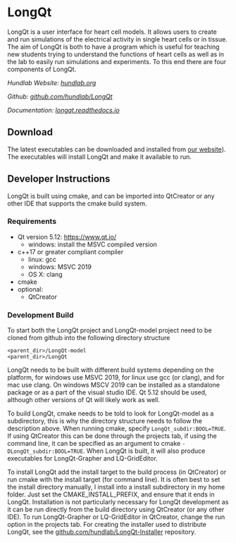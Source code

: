 # LongQt

LongQt is a user interface for heart cell models. It allows users to create and run
simulations of the electrical activity in single heart cells or in tissue. The aim of
LongQt is both to have a program which is useful for teaching new students trying to
understand the functions of heart cells as well as in the lab to easily run simulations
and experiments. To this end there are four components of LongQt.

*Hundlab Website: [hundlab.org](http://hundlab.org/)*

*Github: [github.com/hundlab/LongQt](https://github.com/hundlab/LongQt)*

*Documentation: [longqt.readthedocs.io](http://longqt.readthedocs.io)*

## Download

The latest executables can be downloaded and installed from
[our website](http://hundlab.org/)). The executables will
install LongQt and make it available to run.

## Developer Instructions

LongQt is built using cmake, and can be imported into QtCreator or any other IDE that
supports the cmake build system.

### Requirements

- Qt version 5.12:  https://www.qt.io/
  - windows: install the MSVC compiled version
- c++17 or greater compliant compiler
  - linux:      gcc
  - windows:    MSVC 2019
  - OS X:       clang
- cmake
- optional:
  - QtCreator

### Development Build

To start both the LongQt project and LongQt-model project need to be cloned from github into
the following directory structure

```
<parent_dir>/LongQt-model
<parent_dir>/LongQt
```

LongQt needs to be built with different build systems depending on the platform, for windows use MSVC 2019,
for linux use gcc (or clang), and for mac use clang. On windows MSCV 2019 can be installed as
a standalone package or as a part of the visual studio IDE. Qt 5.12 should be used, although
other versions of Qt will likely work as well.

To build LongQt, cmake needs to be told to look for LongQt-model as a subdirectory, this is why
the directory structure needs to follow the description above. When running cmake, specify
`LongQt_subdir:BOOL=TRUE`. If using QtCreator this can be done through the projects tab, if using
the command line, it can be specified as an argument to cmake `-DLongQt_subdir:BOOL=TRUE`.
When LongQt is built, it will also produce executables for LongQt-Grapher and LQ-GridEditor.

To install LongQt add the install target to the build process (in QtCreator) or run cmake
with the install target (for command line). It is often best to set the install directory
manually, I install into a install subdirectory in my home folder. Just set the
CMAKE_INSTALL_PREFIX, and ensure that it ends in LongQt. Installation is not particularly
necessary for LongQt development as it can be run directly from the build directory using
QtCreator (or any other IDE). To run LongQt-Grapher or LQ-GridEditor in QtCreator, change the
run option in the projects tab. For creating the installer used to distribute LongQt, see
the [github.com/hundlab/LongQt-Installer](https://github.com/hundlab/LongQt-Installer)
repository.
